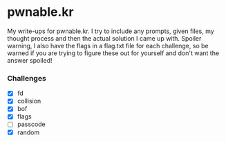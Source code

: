 # pwnable.kr

My write-ups for pwnable.kr. I try to include any prompts, given files, my thought process and then the actual solution I came up with. Spoiler warning, I also have the flags in a flag.txt file for each challenge, so be warned if you are trying to figure these out for yourself and don't want the answer spoiled!

### Challenges

- [x] fd
- [x] collision
- [x] bof
- [x] flags
- [ ] passcode
- [x] random
